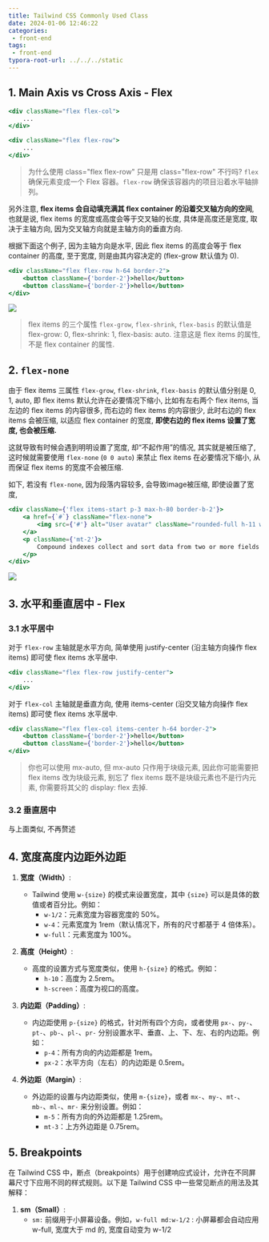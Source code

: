 ```yaml
---
title: Tailwind CSS Commonly Used Class
date: 2024-01-06 12:46:22
categories:
 - front-end
tags:
 - front-end
typora-root-url: ../../../static
---
```


## 1. Main Axis vs Cross Axis - Flex

```jsx
<div className="flex flex-col">
    ...
</div>

<div className="flex flex-row">
    ...
</div>
```

> 为什么使用 class="flex flex-row" 只是用 class="flex-row" 不行吗?
> `flex` 确保元素变成一个 Flex 容器。`flex-row` 确保该容器内的项目沿着水平轴排列。

另外注意, **flex items 会自动填充满其 flex container 的沿着交叉轴方向的空间**, 也就是说, flex items 的宽度或高度会等于交叉轴的长度, 具体是高度还是宽度, 取决于主轴方向, 因为交叉轴方向就是主轴方向的垂直方向. 

根据下面这个例子, 因为主轴方向是水平, 因此 flex items 的高度会等于 flex container 的高度, 至于宽度, 则是由其内容决定的 (flex-grow 默认值为 0).  

```jsx
<div className="flex flex-row h-64 border-2">
    <button className={'border-2'}>hello</button>
    <button className={'border-2'}>hello</button>
</div>
```

![](https://pub-2a6758f3b2d64ef5bb71ba1601101d35.r2.dev/blogs/2024/08/be19d5bccdb9e13c9239fc123b59393a.png)

> flex items 的三个属性 `flex-grow`, `flex-shrink`, `flex-basis` 的默认值是 flex-grow: 0, flex-shrink: 1, flex-basis: auto. 
> 注意这是 flex items 的属性, 不是 flex container 的属性. 

## 2. `flex-none`

由于 flex items 三属性 `flex-grow`, `flex-shrink`, `flex-basis` 的默认值分别是 0, 1, auto, 即 flex items 默认允许在必要情况下缩小, 比如有左右两个 flex items, 当左边的 flex items 的内容很多, 而右边的 flex items 的内容很少, 此时右边的 flex items 会被压缩, 以适应 flex container 的宽度, **即使右边的 flex items 设置了宽度, 也会被压缩.**

这就导致有时候会遇到明明设置了宽度, 却“不起作用”的情况, 其实就是被压缩了, 这时候就需要使用 `flex-none` (`0 0 auto`) 来禁止 flex items 在必要情况下缩小, 从而保证 flex items 的宽度不会被压缩.

如下, 若没有 `flex-none`, 因为段落内容较多, 会导致image被压缩, 即使设置了宽度, 
```jsx
<div className={'flex items-start p-3 max-h-80 border-b-2'}>
    <a href={`#`} className="flex-none">
        <img src={'#'} alt="User avatar" className="rounded-full h-11 w-11"/>
    </a>
    <p className={'mt-2'}>
        Compound indexes collect and sort data from two or more fields in each document in a collection. Data is grouped by the first field in the index and then by each subsequent field.
    </p>
</div>
```

![](https://pub-2a6758f3b2d64ef5bb71ba1601101d35.r2.dev/blogs/2024/08/289cb461d529a333865315227f29006a.png)

## 3. 水平和垂直居中 - Flex

### 3.1 水平居中

对于 `flex-row` 主轴就是水平方向, 简单使用 justify-center (沿主轴方向操作 flex items) 即可使 flex items 水平居中. 

```jsx
<div className="flex flex-row justify-center">
    ...
</div>
```

对于 `flex-col` 主轴就是垂直方向, 使用 items-center (沿交叉轴方向操作 flex items) 即可使 flex items 水平居中. 

```jsx
<div className="flex flex-col items-center h-64 border-2">
    <button className={'border-2'}>hello</button>
    <button className={'border-2'}>hello</button>
</div>
```

> 你也可以使用 mx-auto, 但 mx-auto 只作用于块级元素, 因此你可能需要把 flex items 改为块级元素, 别忘了 flex items 既不是块级元素也不是行内元素, 你需要将其父的 display: flex 去掉. 

### 3.2 垂直居中

与上面类似, 不再赘述


## 4. 宽度高度内边距外边距

1. **宽度（Width）**:
   - Tailwind 使用 `w-{size}` 的模式来设置宽度，其中 `{size}` 可以是具体的数值或者百分比。例如：
     - `w-1/2`：元素宽度为容器宽度的 50%。
     - `w-4`：元素宽度为 1rem（默认情况下，所有的尺寸都基于 4 倍体系）。
     - `w-full`：元素宽度为 100%。

2. **高度（Height）**:
   - 高度的设置方式与宽度类似，使用 `h-{size}` 的格式。例如：
     - `h-10`：高度为 2.5rem。
     - `h-screen`：高度为视口的高度。

3. **内边距（Padding）**:
   - 内边距使用 `p-{size}` 的格式，针对所有四个方向，或者使用 `px-`、`py-`、`pt-`、`pb-`、`pl-`、`pr-` 分别设置水平、垂直、上、下、左、右的内边距。例如：
     - `p-4`：所有方向的内边距都是 1rem。
     - `px-2`：水平方向（左右）的内边距是 0.5rem。

4. **外边距（Margin）**:
   - 外边距的设置与内边距类似，使用 `m-{size}`，或者 `mx-`、`my-`、`mt-`、`mb-`、`ml-`、`mr-` 来分别设置。例如：
     - `m-5`：所有方向的外边距都是 1.25rem。
     - `mt-3`：上方外边距是 0.75rem。

## 5. Breakpoints

在 Tailwind CSS 中，断点（breakpoints）用于创建响应式设计，允许在不同屏幕尺寸下应用不同的样式规则。以下是 Tailwind CSS 中一些常见断点的用法及其解释：

1. **sm（Small）**:
   - `sm:` 前缀用于小屏幕设备。例如，`w-full md:w-1/2` : 小屏幕都会自动应用 w-full, 宽度大于 md 的, 宽度自动变为 w-1/2
